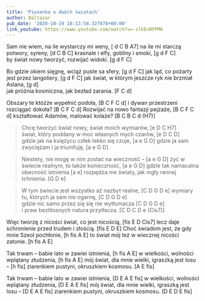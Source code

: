 ```yaml
---
title: 'Piosenka o dwóch światach'
author: Baltazar
pub_date: '2020-10-19 18:13:58.327678+00:00'
link_youtube: https://www.youtube.com/watch?v=-zlkExRFPMk
---
```


Sam nie wiem, na ile wystarczy mi weny, [ d  C  B  A7]
na ile mi starczą potwory, syreny,      [d C B C]
krasnale i elfy, gobliny i smoki,  [g  d F C]   
by świat nowy tworzyć, rozwijać widoki.  [g d F C]
            
Bo gdzie okiem sięgnę, wciąż puste sa sfery,  [g d  F C]
jak ląd, co pożarty jest przez langoliery,        [g d F C]
jak świat, w którym jeszcze ryk nie brzmiał Aslana,  [g d]   
jak próżnia kosmiczna, jak bezład zarania.  [F C d]
         
Obszary te któżże wypełnić podoła,  [B C F C d]
i dywan przestrzeni rozciągać dokoła?  [B C F C d]
Rozwijać na nowo fantazji pejzaże,         [B C F C d]
kształtować Adamów, malować kolaże?  [B C B C d (H7)]
                 
>Chcę tworzyć świat nowy, świat moich wymiarów,  [e D  C H7]       
>świat, który poddany w moc własnych mych czarów,  [e  D  C  D]        
>gdzie jak na księżycu człek lekko się czuje,  [a  e  G  D]
>gdzie ja sam zwyciężam i ja triumfuję.  [a  e  G  D]
                      
>Niestety, nie mogę w nim zostać na wieczność –  [a e G D]
>żyć w świecie realnym, to także konieczność,  [a e G D] 
>gdzie tak namacalna obecność istnienia  [a e]
>rozpędza me światy, jak mgły rannej tchnienia.  [G D e]
                  
>W tym świecie jest wszystko aż nazbyt realne,  [C D G D e]
>wymiary tu, których ja sam nie ogarnę,  [C D G D e]          
>gdzie nic samo przez się się nie wytłumacza  [C D G D e]   
>i praw bezlitosnych natura przytłacza.  [C D C  D  e (Cis7)]
               
Więc tworzę z nicości świat, co jest nicością,  [fis  E  D Cis7]
lecz daje schronienie przed trudem i złością. [fis  E  D E]
Choć świadom jest, że gdy mnie Szeol pochłonie,  [h fis  A E]
to świat mój też w wiecznej nicości zatonie.  [h fis  A E]

Tak trwam – babie lato w zawiei istnienia,  [h fis  A E]
w wielkości, wolności wplątany złudzenia,  [h fis  A E]
mój świat, dla mnie wielki, igraszką jest losu –   [h fis]
ziarenkiem pustyni, okruszkiem kosmosu. [A   E fis]
    
Tak trwam – babie lato w zawiei istnienia,  [D E A  E fis]
w wielkości, wolności wplątany złudzenia,  [D E A  E fis]
mój świat, dla mnie wielki, igraszką jest losu –  [D E A  E fis]
ziarenkiem pustyni, okruszkiem kosmosu.   [D  E D E fis]
